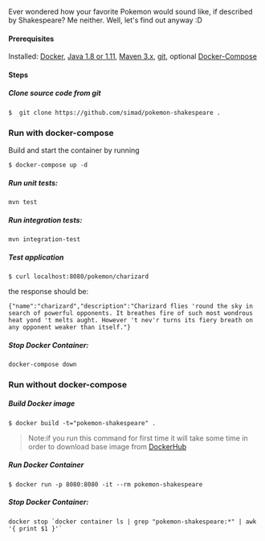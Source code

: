 Ever wondered how your favorite Pokemon would sound like, if described by Shakespeare? Me neither. Well, let's find out anyway :D
#### Prerequisites

Installed: [Docker](https://www.docker.com/), [Java 1.8 or 1.11](https://www.oracle.com/technetwork/java/javase/overview/index.html), [Maven 3.x](https://maven.apache.org/install.html), [git](https://www.digitalocean.com/community/tutorials/how-to-contribute-to-open-source-getting-started-with-git), optional [Docker-Compose](https://docs.docker.com/compose/install/)

#### Steps

##### Clone source code from git
```
$  git clone https://github.com/simad/pokemon-shakespeare .
```

### Run with docker-compose 

Build and start the container by running 

```
$ docker-compose up -d 
```

##### Run unit tests:
```
mvn test
```

##### Run integration tests:
```
mvn integration-test
```

##### Test application

```
$ curl localhost:8080/pokemon/charizard
```

the response should be:
```
{"name":"charizard","description":"Charizard flies 'round the sky in search of powerful opponents. It breathes fire of such most wondrous heat yond 't melts aught. However 't nev'r turns its fiery breath on any opponent weaker than itself."}
```

##### Stop Docker Container:
```
docker-compose down
```

### Run without docker-compose
##### Build Docker image
```
$ docker build -t="pokemon-shakespeare" .
```

>Note:if you run this command for first time it will take some time in order to download base image from [DockerHub](https://hub.docker.com/)

##### Run Docker Container
```
$ docker run -p 8080:8080 -it --rm pokemon-shakespeare
```

#####  Stop Docker Container:
```
docker stop `docker container ls | grep "pokemon-shakespeare:*" | awk '{ print $1 }'`
```

